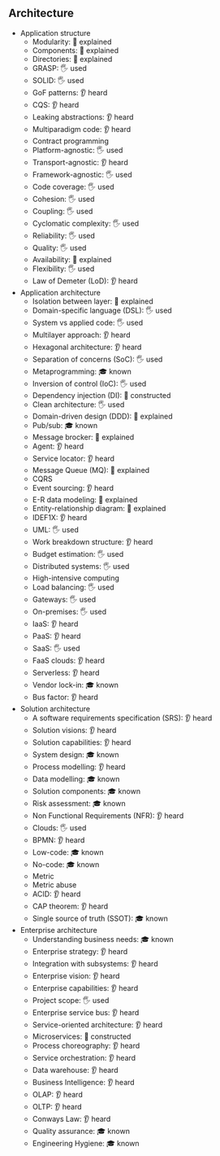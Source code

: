 ## Architecture

- Application structure
  - Modularity: 🙋 explained
  - Components: 🙋 explained
  - Directories: 🙋 explained
  - GRASP: 🖐️ used
  - SOLID: 🖐️ used
  - GoF patterns: 👂 heard
  - CQS: 👂 heard
  - Leaking abstractions: 👂 heard
  - Multiparadigm code: 👂 heard
  - Contract programming
  - Platform-agnostic: 🖐️ used
  - Transport-agnostic: 👂 heard
  - Framework-agnostic: 🖐️ used
  - Code coverage: 🖐️ used
  - Cohesion: 🖐️ used
  - Coupling: 🖐️ used
  - Cyclomatic complexity: 🖐️ used
  - Reliability: 🖐️ used
  - Quality: 🖐️ used
  - Availability: 🙋 explained
  - Flexibility: 🖐️ used
  - Law of Demeter (LoD): 👂 heard
- Application architecture
  - Isolation between layer: 🙋 explained
  - Domain-specific language (DSL): 🖐️ used
  - System vs applied code: 🖐️ used
  - Multilayer approach: 👂 heard
  - Hexagonal architecture: 👂 heard
  - Separation of concerns (SoC): 🖐️ used
  - Metaprogramming: 🎓 known
  - Inversion of control (IoC): 🖐️ used
  - Dependency injection (DI): 🚀 constructed
  - Clean architecture: 🖐️ used
  - Domain-driven design (DDD): 🙋 explained
  - Pub/sub: 🎓 known
  - Message brocker: 🙋 explained
  - Agent: 👂 heard
  - Service locator: 👂 heard
  - Message Queue (MQ): 🙋 explained
  - CQRS
  - Event sourcing: 👂 heard
  - E-R data modeling: 🙋 explained
  - Entity-relationship diagram: 🙋 explained
  - IDEF1X: 👂 heard
  - UML: 🖐️ used
  - Work breakdown structure: 👂 heard
  - Budget estimation: 🖐️ used
  - Distributed systems: 🖐️ used
  - High-intensive computing
  - Load balancing: 🖐️ used
  - Gateways: 🖐️ used
  - On-premises: 🖐️ used
  - IaaS: 👂 heard
  - PaaS: 👂 heard
  - SaaS: 🖐️ used
  - FaaS clouds: 👂 heard
  - Serverless: 👂 heard
  - Vendor lock-in: 🎓 known
  - Bus factor: 👂 heard
- Solution architecture
  - A software requirements specification (SRS): 👂 heard
  - Solution visions: 👂 heard
  - Solution capabilities: 👂 heard
  - System design: 🎓 known
  - Process modelling: 👂 heard
  - Data modelling: 🎓 known
  - Solution components: 🎓 known
  - Risk assessment: 🎓 known
  - Non Functional Requirements (NFR): 👂 heard
  - Clouds: 🖐️ used
  - BPMN: 👂 heard
  - Low-code: 🎓 known
  - No-code: 🎓 known
  - Metric
  - Metric abuse
  - ACID: 👂 heard
  - CAP theorem: 👂 heard
  - Single source of truth (SSOT): 🎓 known
- Enterprise architecture
  - Understanding business needs: 🎓 known
  - Enterprise strategy: 👂 heard
  - Integration with subsystems: 👂 heard
  - Enterprise vision: 👂 heard
  - Enterprise capabilities: 👂 heard
  - Project scope: 🖐️ used
  - Enterprise service bus: 👂 heard
  - Service-oriented architecture: 👂 heard
  - Microservices: 🚀 constructed
  - Process choreography: 👂 heard
  - Service orchestration: 👂 heard
  - Data warehouse: 👂 heard
  - Business Intelligence: 👂 heard
  - OLAP: 👂 heard
  - OLTP: 👂 heard
  - Conways Law: 👂 heard
  - Quality assurance: 🎓 known
  - Engineering Hygiene: 🎓 known
